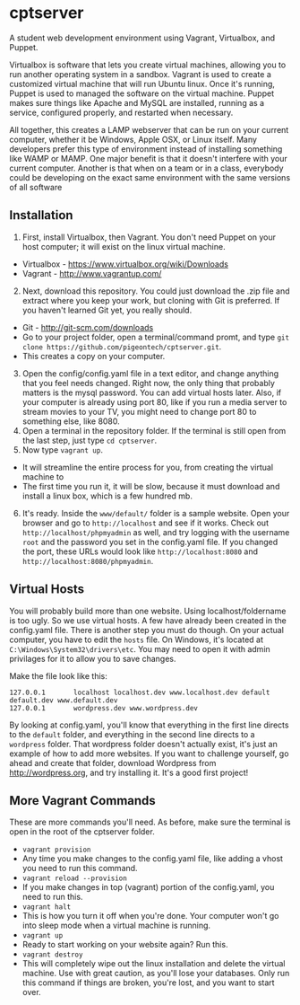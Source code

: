 cptserver
=========

A student web development environment using Vagrant, Virtualbox, and Puppet.

Virtualbox is software that lets you create virtual machines, allowing you to run another operating system in a sandbox. Vagrant is used to create a customized virtual machine that will run Ubuntu linux. Once it's running, Puppet is used to managed the software on the virtual machine.  Puppet makes sure things like Apache and MySQL are installed, running as a service, configured properly, and restarted when necessary.

All together, this creates a LAMP webserver that can be run on your current computer, whether it be Windows, Apple OSX, or Linux itself. Many developers prefer this type of environment instead of installing something like WAMP or MAMP. One major benefit is that it doesn't interfere with your current computer. Another is that when on a team or in a class, everybody could be developing on the exact same environment with the same versions of all software

Installation
--------

1. First, install Virtualbox, then Vagrant. You don't need Puppet on your host computer; it will exist on the linux virtual machine.
 * Virtualbox - https://www.virtualbox.org/wiki/Downloads
 * Vagrant - http://www.vagrantup.com/
2. Next, download this repository. You could just download the .zip file and extract where you keep your work, but cloning with Git is preferred. If you haven't learned Git yet, you really should.
 * Git - http://git-scm.com/downloads
 * Go to your project folder, open a terminal/command promt, and type `git clone https://github.com/pigeontech/cptserver.git`.
 * This creates a copy on your computer.
3. Open the config/config.yaml file in a text editor, and change anything that you feel needs changed. Right now, the only thing that probably matters is the mysql password. You can add virtual hosts later.  Also, if your computer is already using port 80, like if you run a media server to stream movies to your TV, you might need to change port 80 to something else, like 8080.
4. Open a terminal in the repository folder. If the terminal is still open from the last step, just type `cd cptserver`.
5. Now type `vagrant up`.
 * It will streamline the entire process for you, from creating the virtual machine to 
 * The first time you run it, it will be slow, because it must download and install a linux box, which is a few hundred mb.
6. It's ready. Inside the `www/default/` folder is a sample website. Open your browser and go to `http://localhost` and see if it works. Check out `http://localhost/phpmyadmin` as well, and try logging with the username `root` and the password you set in the config.yaml file.  If you changed the port, these URLs would look like `http://localhost:8080` and `http://localhost:8080/phpmyadmin`.

Virtual Hosts
---------

You will probably build more than one website. Using localhost/foldername is too ugly. So we use virtual hosts.  A few have already been created in the config.yaml file.  There is another step you must do though.  On your actual computer, you have to edit the `hosts` file. On Windows, it's located at `C:\Windows\System32\drivers\etc`. You may need to open it with admin privilages for it to allow you to save changes.

Make the file look like this:
```
127.0.0.1       localhost localhost.dev www.localhost.dev default default.dev www.default.dev
127.0.0.1       wordpress.dev www.wordpress.dev
```

By looking at config.yaml, you'll know that everything in the first line directs to the `default` folder, and everything in the second line directs to a `wordpress` folder.  That wordpress folder doesn't actually exist, it's just an example of how to add more websites.  If you want to challenge yourself, go ahead and create that folder, download Wordpress from http://wordpress.org, and try installing it. It's a good first project!

More Vagrant Commands
---------

These are more commands you'll need. As before, make sure the terminal is open in the root of the cptserver folder.

* `vagrant provision`
 * Any time you make changes to the config.yaml file, like adding a vhost you need to run this command.
* `vagrant reload --provision`
 * If you make changes in top (vagrant) portion of the config.yaml, you need to run this.
* `vagrant halt`
 * This is how you turn it off when you're done. Your computer won't go into sleep mode when a virtual machine is running.
* `vagrant up`
 * Ready to start working on your website again? Run this.
* `vagrant destroy`
 * This will completely wipe out the linux installation and delete the virtual machine. Use with great caution, as you'll lose your databases. Only run this command if things are broken, you're lost, and you want to start over.
